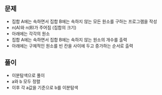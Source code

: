 ## 문제
- 집합 A에는 속하면서 집합 B에는 속하지 않는 모든 원소를 구하는 프로그램을 작성
- n(A)와 n(B)가 주어짐 (집합의 크기)
- 아래에는 각각의 원소
- 집합 A에는 속하면서 집합 B에는 속하지 않는 원소의 개수를 출력
- 아래에는 구체적인 원소를 빈 칸을 사이에 두고 증가하는 순서로 출력

## 풀이
- 이분탐색으로 풀이
- a와 b 모두 정렬
- 이후 각 a값을 기준으로 b를 이분탐색
